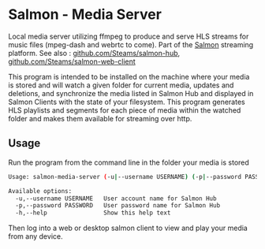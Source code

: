 # Salmon - Media Server
Local media server utilizing ffmpeg to produce and serve HLS streams for music files (mpeg-dash and webrtc to come). Part of the [Salmon](https://github.com/steams/salmon) streaming platform. See also : [github.com/Steams/salmon-hub](https://github.com/Steams/salmon-hub), [github.com/Steams/salmon-web-client](https://github.com/Steams/salmon-web-client)

This program is intended to be installed on the machine where your media is stored and will watch a given folder for current media, updates and deletions, and synchronize the media listed in Salmon Hub and displayed in Salmon Clients with the state of your filesystem. This program generates HLS playlists and segments for each piece of media within the watched folder and makes them available for streaming over http.

## Usage

Run the program from the command line in the folder your media is stored

```bash
Usage: salmon-media-server (-u|--username USERNAME) (-p|--password PASSWORD)

Available options:
  -u,--username USERNAME   User account name for Salmon Hub
  -p,--password PASSWORD   User password name for Salmon Hub
  -h,--help                Show this help text


```

Then log into a web or desktop salmon client to view and play your media from any device.
